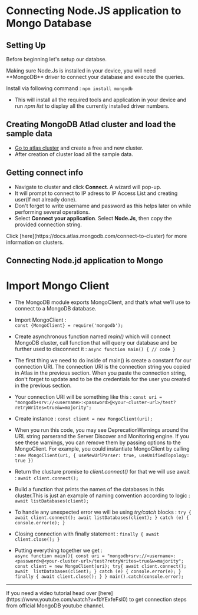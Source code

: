 # Connecting Node.JS application to Mongo Database

## Setting Up
<p>Before beginning let's setup our databse.</p>
<p>Making sure Node.Js is installed in your device, you will need **MongoDB** driver to connect your database and execute the queries.</p>

Install via following command : 
  ```npm install mongodb```

- This will install all the required tools and application in your device and run *npm list* to display all the currently installed driver numbers.

## Creating MongoDB Atlad cluster and load the sample data
- [Go to atlas cluster](https://www.mongodb.com/cloud/atlas) and create a free and new cluster.
- After creation of cluster load all the sample data.

## Getting connect info
- Navigate to cluster and click **Connect**. A wizard will pop-up.
- It will prompt to connect to IP adress to IP Access List and creating user(If not already done).
- Don't forget to write username and password as this helps later on while performing several operations.
- Select **Connect your application**. Select **Node.Js**, then copy the provided connection string.

<p>Click [here](https://docs.atlas.mongodb.com/connect-to-cluster) for more information on clusters.</p> 

## Connecting Node.jd application to Mongo
 # Import Mongo Client
 - The MongoDB module exports MongoClient, and that’s what we’ll use to connect to a MongoDB database.
 - Import MongoClient :   
     ```const {MongoClient} = require('mongodb');```
 - Create asynchronous function named *main()* which will connect MongoDB cluster, call function that will query our database and be further used to disconnect it : 
       ```async function main() {
	// code
  }``` 
 - The first thing we need to do inside of main() is create a constant for our connection URI. The connection URI is the connection string you copied in Atlas in the previous section. When you paste the connection string, don't forget to update <username> and <password> to be the credentials for the user you created in the previous section. 
 - Your connection URI will be something like this : 
  ```const uri = "mongodb+srv://<username>:<password>@<your-cluster-url>/test?retryWrites=true&w=majority";```
 - Create instance :
  ```const client = new MongoClient(uri);```
 - When you run this code, you may see DeprecationWarnings around the URL string parserand the Server Discover and Monitoring engine. If you see these warnings, you can remove them by passing options to the MongoClient. For example, you could instantiate MongoClient by calling : 
  ```new MongoClient(uri, { useNewUrlParser: true, useUnifiedTopology: true })```
 - Return the clusture promise to *client.connect()* for that we will use await : 
  ```await client.connect();```
 - Build a function that prints the names of the databases in this cluster.This is just an example of naming convention according to logic : 
  ```await listDatabases(client);```
 - To handle any unexpected error we will be using *try/catch* blocks :
    ```try { await client.connect(); await listDatabases(client); } catch (e) { console.error(e); }```
	
 - Closing connection with finally statement :
  ```finally { await client.close(); }```
 - Putting everything together we get :   
   ```async function main(){ const uri = "mongodb+srv://<username>:<password>@<your-cluster-url>/test?retryWrites=true&w=majority"; const client = new MongoClient(uri); try{ await client.connect(); await  listDatabases(client); } catch (e) { console.error(e); } finally { await client.close(); } } main().catch(console.error);```

  <hr>
  <p>If you need a video tutorial head over [here](https://www.youtube.com/watch?v=fbYExfeFsI0) to get connection steps from official MongoDB youtube channel.</p>
